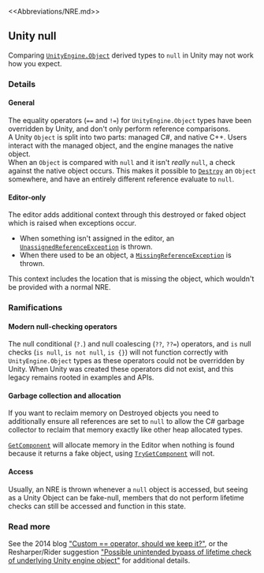 <<Abbreviations/NRE.md>>
## Unity null
Comparing [`UnityEngine.Object`](https://docs.unity3d.com/ScriptReference/Object.html) derived types to `null` in Unity may not work how you expect.  

### Details
#### General

The equality operators (`==` and `!=`) for `UnityEngine.Object` types have been overridden by Unity, and don't only perform reference comparisons.  
A Unity `Object` is split into two parts: managed C#, and native C++. Users interact with the managed object, and the engine manages the native object.  
When an `Object` is compared with `null` and it isn't *really* `null`, a check against the native object occurs. This makes it possible to [`Destroy`](https://docs.unity3d.com/ScriptReference/Object.Destroy.html) an `Object` somewhere, and have an entirely different reference evaluate to `null`.  

#### Editor-only
The editor adds additional context through this destroyed or faked object which is raised when exceptions occur.  
- When something isn't assigned in the editor, an [`UnassignedReferenceException`](../Common%20Errors/Runtime%20Exceptions/UnassignedReferenceException.md) is thrown.   
- When there used to be an object, a [`MissingReferenceException`](../Common%20Errors/Runtime%20Exceptions/MissingReferenceException.md) is thrown.

This context includes the location that is missing the object, which wouldn't be provided with a normal NRE.

### Ramifications
#### Modern null-checking operators
The null conditional (`?.`) and null coalescing (`??`, `??=`) operators, and `is` null checks (`is null`, `is not null`, `is {}`) will not function correctly with `UnityEngine.Object` types as these operators could not be overridden by Unity. When Unity was created these operators did not exist, and this legacy remains rooted in examples and APIs.  

#### Garbage collection and allocation
If you want to reclaim memory on Destroyed objects you need to additionally ensure all references are set to `null` to allow the C# garbage collector to reclaim that memory exactly like other heap allocated types.  

[`GetComponent`](https://docs.unity3d.com/ScriptReference/GameObject.GetComponent.html) will allocate memory in the Editor when nothing is found because it returns a fake object, using [`TryGetComponent`](https://docs.unity3d.com/ScriptReference/GameObject.TryGetComponent.html) will not.

#### Access
Usually, an NRE is thrown whenever a `null` object is accessed, but seeing as a Unity Object can be fake-null, members that do not perform lifetime checks can still be accessed and function in this state.

### Read more
See the 2014 blog ["Custom == operator, should we keep it?"](https://blog.unity.com/technology/custom-operator-should-we-keep-it), or the Resharper/Rider suggestion ["Possible unintended bypass of lifetime check of underlying Unity engine object"](https://github.com/JetBrains/resharper-unity/wiki/Possible-unintended-bypass-of-lifetime-check-of-underlying-Unity-engine-object) for additional details.   